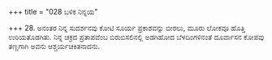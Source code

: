 +++
title = "028 ಬಳಿಕ ನಿನ್ನಯ"

+++
28. ಅನಂತರ ನಿನ್ನ ಸುದರ್ಶನವು ಕೋಟಿ ಸೂರ್ಯ ಪ್ರಕಾಶವನ್ನು ಬೀರಲು, ಮೂರು ಲೋಕವೂ ಹೊತ್ತಿ ಉರಿಯತೊಡಗಿತು. ನಿನ್ನ ಚಕ್ರದ ಪ್ರತಾಪವೆಂಬ ಬಿರುಬಿಸಲಿನಲ್ಲಿ ಅಡಗಿಹೋದ ಬೆಳದಿಂಗಳಿನಂತೆ ದೂರ್ವಾಸನ ಕೋಪವು ತಣ್ಣಗಾಗಿ ಅವನು ಆಶ್ಚರ್ಯಚಕಿತನಾದನು.